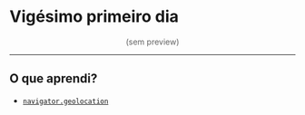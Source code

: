 # Vigésimo primeiro dia

<p style="text-align: center; opacity: .67">(sem preview)</p>

---

## O que aprendi?

- [`navigator.geolocation`](https://developer.mozilla.org/pt-BR/docs/Web/API/Navigator/geolocation)